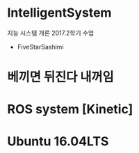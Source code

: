 # IntelligentSystem
지능 시스템 개론 2017.2학기 수업
- FiveStarSashimi
# 베끼면 뒤진다 내꺼임
# ROS system [Kinetic]
# Ubuntu 16.04LTS 


